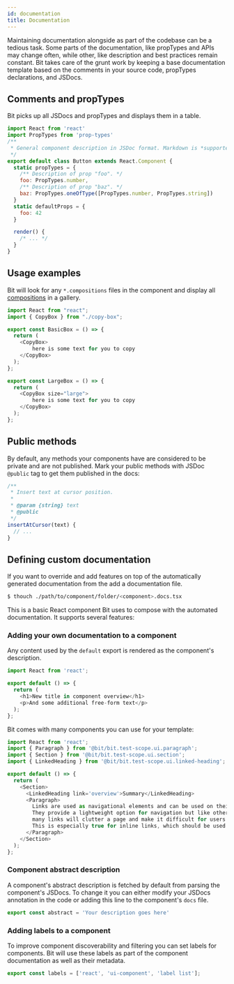 ```yaml
---
id: documentation
title: Documentation
---
```


Maintaining documentation alongside as part of the codebase can be a tedious task. Some parts of the documentation, like propTypes and APIs may change often, while other, like description and best practices remain constant. Bit takes care of the grunt work by keeping a base documentation template based on the comments in your source code, propTypes declarations, and JSDocs.

## Comments and propTypes

Bit picks up all JSDocs and propTypes and displays them in a table.

```javascript
import React from 'react'
import PropTypes from 'prop-types'
/**
 * General component description in JSDoc format. Markdown is *supported*.
 */
export default class Button extends React.Component {
  static propTypes = {
    /** Description of prop "foo". */
    foo: PropTypes.number,
    /** Description of prop "baz". */
    baz: PropTypes.oneOfType([PropTypes.number, PropTypes.string])
  }
  static defaultProps = {
    foo: 42
  }

  render() {
    /* ... */
  }
}
```

## Usage examples

Bit will look for any `*.compositions` files in the component and display all [compositions](LINK) in a gallery.

```javascript
import React from "react";
import { CopyBox } from "./copy-box";

export const BasicBox = () => {
  return (
    <CopyBox>
        here is some text for you to copy
    </CopyBox>
  );
};

export const LargeBox = () => {
  return (
    <CopyBox size="large">
        here is some text for you to copy
    </CopyBox>
  );
};
```

## Public methods

By default, any methods your components have are considered to be private and are not published. Mark your public methods with JSDoc `@public` tag to get them published in the docs:

```javascript
/**
 * Insert text at cursor position.
 *
 * @param {string} text
 * @public
 */
insertAtCursor(text) {
  // ...
}
```

## Defining custom documentation

If you want to override and add features on top of the automatically generated documentation from the add a documentation file.

```sh
$ thouch ./path/to/component/folder/<component>.docs.tsx
```

This is a basic React component Bit uses to compose with the automated documentation. It supports several features:

### Adding your own documentation to a component

Any content used by the `default` export is rendered as the component's description.

```javascript
import React from 'react';

export default () => {
  return (
    <h1>New title in component overview</h1>
    <p>And some additional free-form text</p>
  );
};
```

Bit comes with many components you can use for your template:

```javascript
import React from 'react';
import { Paragraph } from '@bit/bit.test-scope.ui.paragraph';
import { Section } from '@bit/bit.test-scope.ui.section';
import { LinkedHeading } from '@bit/bit.test-scope.ui.linked-heading';

export default () => {
  return (
    <Section>
      <LinkedHeading link='overview'>Summary</LinkedHeading>
      <Paragraph>
        Links are used as navigational elements and can be used on their own or inline with text. 
        They provide a lightweight option for navigation but like other interactive elements, too 
        many links will clutter a page and make it difficult for users to identify their next steps. 
        This is especially true for inline links, which should be used sparingly.
      </Paragraph>
    </Section>
  );
};
```

### Component abstract description

A component's abstract description is fetched by default from parsing the component's JSDocs. To change it you can either modify your JSDocs annotation in the code or adding this line to the component's `docs` file.

```javascript
export const abstract = 'Your description goes here'
```

### Adding labels to a component

To improve component discoverability and filtering you can set labels for components. Bit will use these labels as part of the component documentation as well as their metadata.

```javascript
export const labels = ['react', 'ui-component', 'label list'];
```
